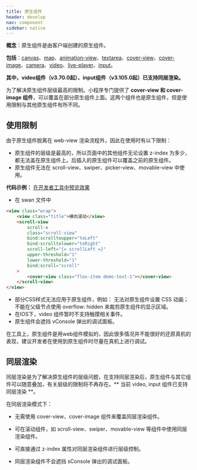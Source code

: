 ```yaml
---
title: 原生组件
header: develop
nav: component
sidebar: native
---
```

**概念**：原生组件是由客户端创建的原生组件。

**包括**：<a href="/develop/component/canvas/">canvas</a>、<a href="/develop/component/map/">map</a>、<a href="/develop/component/base_animation-view-Lottie/">animation-view</a>、<a href="/develop/component/formlist_textarea/">textarea</a>、<a href="/develop/component/view_cover-view/">cover-view</a>、<a href="/develop/component/view_cover-image/">cover-image</a>、<a href="/develop/component/media_camera/">camera</a>、<a href="/develop/component/media_video/">video</a>、<a href="/develop/component/media_live-player/">live-player</a>、<a href="/develop/component/formlist_input/">input</a>。

**其中，video组件（v3.70.0起）、input组件（v3.105.0起）已支持同层渲染。**

为了解决原生组件层级最高的限制。小程序专门提供了 **cover-view 和 cover-image 组件**，可以覆盖在部分原生组件上面。这两个组件也是原生组件，但是使用限制与其他原生组件有所不同。

## 使用限制
由于原生组件脱离在 web-view 渲染流程外，因此在使用时有以下限制：

* 原生组件的层级是最高的，所以页面中的其他组件无论设置 z-index 为多少，都无法盖在原生组件上。后插入的原生组件可以覆盖之前的原生组件。
* 原生组件无法在 scroll-view、swiper、picker-view、movable-view 中使用。

**代码示例：**
<a href="swanide://fragment/5922e661e44f0a3f1ee0a36e91cc8e051576054229427" title="在开发者工具中预览效果" target="_self">在开发者工具中预览效果</a>

* 在 swan 文件中

```html
<view class="wrap">
    <view class="title">横向滚动</view>
    <scroll-view
        scroll-x
        class="scroll-view"
        bind:scrolltoupper="toLeft"
        bind:scrolltolower="toRight"
        scroll-left="{= scrollLeft =}"
        upper-threshold="1"
        lower-threshold="1"
        bind:scroll="scroll"
    >
        <cover-view class="flex-item demo-text-1"></cover-view>
    </scroll-view>
</view>
```
* 部分CSS样式无法应用于原生组件，例如：
        无法对原生组件设置 CSS 动画；
        不能在父级节点使用 overflow: hidden 来裁剪原生组件的显示区域。
* 在IOS下，video 组件暂时不支持触摸相关事件。
* 原生组件会遮挡 vConsole 弹出的调试面板。

在工具上，原生组件是用web组件模拟的，因此很多情况并不能很好的还原真机的表现，建议开发者在使用到原生组件时尽量在真机上进行调试。

## 同层渲染

同层渲染是为了解决原生组件的层级问题，在支持同层渲染后，原生组件与其它组件可以随意叠加，有关层级的限制将不再存在。** 当前 video, input 组件已支持同层渲染 **。

在同层渲染模式下：

* 无需使用 cover-view、cover-image 组件来覆盖同层渲染组件。

* 可在滚动组件，如 scroll-view、swiper、movable-view 等组件中使用同层渲染组件。

* 可直接通过 z-index 属性对同层渲染组件进行层级控制。

* 同层渲染组件不会遮挡 sConsole 弹出的调试面板。
